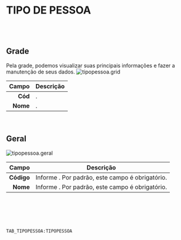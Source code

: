 # TIPO DE PESSOA
<br>
<br>

## Grade
Pela grade, podemos visualizar suas principais informações e fazer a manutenção de seus dados.
![tipopessoa.grid](https://raw.githubusercontent.com/netforcews/docs-siscom/master/geral/imagens/tipopessoa.grid.png)

Campo | Descrição
--:|---
**Cód** | .
**Nome** | .
<br>

## Geral
![tipopessoa.geral](https://raw.githubusercontent.com/netforcews/docs-siscom/master/geral/imagens/tipopessoa.geral.png)

Campo | Descrição
--:|---
**Código** | Informe . Por padrão, este campo é obrigatório.
**Nome** | Informe . Por padrão, este campo é obrigatório.
<br>
<br>
<br>
<br>

```TAB_TIPOPESSOA:TIPOPESSOA```
